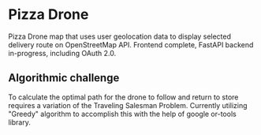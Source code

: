 # Pizza Drone

Pizza Drone map that uses user geolocation data to display selected delivery route on OpenStreetMap API. Frontend complete, FastAPI backend in-progress, including OAuth 2.0.

## Algorithmic challenge

To calculate the optimal path for the drone to follow and return to store requires a variation of the Traveling Salesman Problem. Currently utilizing "Greedy" algorithm to accomplish this with the help of google or-tools library.
